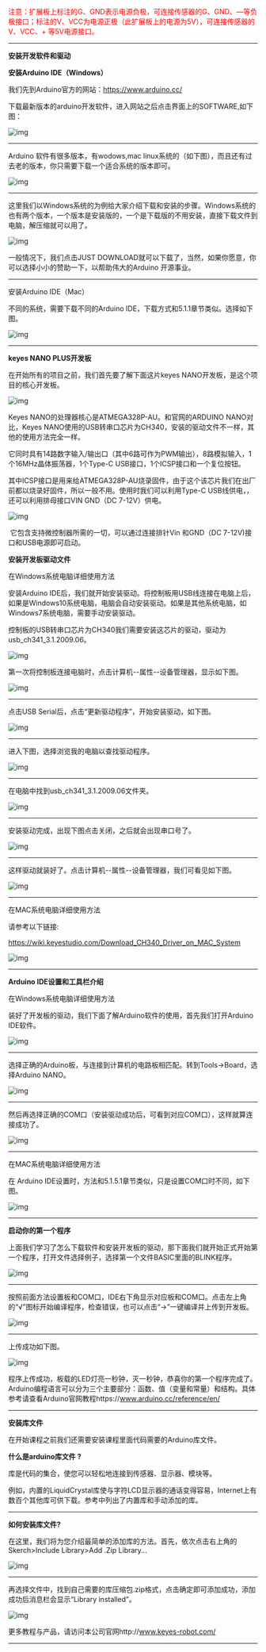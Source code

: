 <span style="color: rgb(255, 0, 0);">注意：扩展板上标注的G、GND表示电源负极，可连接传感器的G、GND、—等负极接口；标注的V、VCC为电源正极（此扩展板上的电源为5V），可连接传感器的V、VCC、+ 等5V电源接口。</span>

------



**安装开发软件和驱动**

**安装Arduino IDE（Windows）**

我们先到Arduino官方的网站：https://www.arduino.cc/

下载最新版本的arduino开发软件，进入网站之后点击界面上的SOFTWARE,如下图：

![img](img/c9505340c69c16cee8923df182e1e6c4.png)

------



Arduino 软件有很多版本，有wodows,mac linux系统的（如下图），而且还有过去老的版本，你只需要下载一个适合系统的版本即可。

![img](img/b3a038ae2b7a644dcd4255d8bb48a4ab.png)

------



这里我们以Windows系统的为例给大家介绍下载和安装的步骤。Windows系统的也有两个版本，一个版本是安装版的，一个是下载版的不用安装，直接下载文件到电脑，解压缩就可以用了。

![img](img/e9b7164b9c464642cd29c5a437e99212.png)

一般情况下，我们点击JUST DOWNLOAD就可以下载了，当然，如果你愿意，你可以选择小小的赞助一下，以帮助伟大的Arduino 开源事业。

------



安装Arduino IDE（Mac）

不同的系统，需要下载不同的Arduino IDE，下载方式和5.1.1章节类似。选择如下图。

![img](img/6a0a425a0f77b70224c2cf2a16924efc.png)

------



**keyes NANO PLUS开发板**

在开始所有的项目之前，我们首先要了解下面这片keyes NANO开发板，是这个项目的核心开发板。

![img](img/8639953d07940da622f07f12ed52d3e4.png)

Keyes NANO的处理器核心是ATMEGA328P-AU。和官网的ARDUINO NANO对比，Keyes NANO使用的USB转串口芯片为CH340，安装的驱动文件不一样，其他的使用方法完全一样。

它同时具有14路数字输入/输出口（其中6路可作为PWM输出），8路模拟输入，1个16MHz晶体振荡器，1个Type-C USB接口，1个ICSP接口和一个复位按钮。

其中ICSP接口是用来给ATMEGA328P-AU烧录固件，由于这个该芯片我们在出厂前都以烧录好固件，所以一般不用。使用时我们可以利用Type-C USB线供电，，还可以利用排母接口VIN GND（DC 7-12V）供电。

![img](./img/9cf5d3ac8cef50778424edcc20b34577.png)

​	它包含支持微控制器所需的一切，可以通过连接排针Vin 和GND（DC 7-12V)接口和USB电源即可启动。

**安装开发板驱动文件**

在Windows系统电脑详细使用方法

安装Arduino IDE后，我们就开始安装驱动。将控制板用USB线连接在电脑上后，如果是Windows10系统电脑，电脑会自动安装驱动。如果是其他系统电脑，如Windows7系统电脑，需要手动安装驱动。

控制板的USB转串口芯片为CH340我们需要安装这芯片的驱动，驱动为usb_ch341_3.1.2009.06。

![img](img/5f74a2b7c80c703878975e687447d51f.png)

第一次将控制板连接电脑时，点击计算机--属性--设备管理器，显示如下图。

![img](img/6f703ca32fc060617688e8afa9fd8a78.png)

------



点击USB Serial后，点击“更新驱动程序”，开始安装驱动，如下图。

![img](img/ed23c424fc333857d61e7762e808140d.png)

------



进入下图，选择浏览我的电脑以查找驱动程序。

![img](img/8d0c2c24e10cf33209e7e718977fc16c.png)

------



在电脑中找到usb_ch341_3.1.2009.06文件夹。

![img](img/4fd867a252ec6fff2804fc046d97f02a.png)

------



安装驱动完成，出现下图点击关闭，之后就会出现串口号了。

![img](img/e979f8ed3570e353d11715a461af4ba7.png)

------



这样驱动就装好了。点击计算机--属性--设备管理器，我们可看见如下图。

![img](img/5b5c18a5f27fbe61f1ee0b015010cbae.png)

------



在MAC系统电脑详细使用方法

请参考以下链接:

https://wiki.keyestudio.com/Download_CH340_Driver_on_MAC_System

![img](./img/b666e6a6b6863b7943cbeb8d7fcdddfc.png)



------



**Arduino IDE设置和工具栏介绍**

在Windows系统电脑详细使用方法

装好了开发板的驱动，我们下面了解Arduino软件的使用，首先我们打开Arduino IDE软件。

![img](img/f29997b5880f536087c51e8c9a5fdc1f.png)

------



选择正确的Arduino板，与连接到计算机的电路板相匹配。转到Tools→Board，选择Arduino NANO。

![img](img/1f3c008adb6d1e7dadf797f142203baf.png)

------



然后再选择正确的COM口（安装驱动成功后，可看到对应COM口），这样就算连接成功了。

![img](img/ce0e4329fd21cd1b81d59f73968d4ad1.png)

------



在MAC系统电脑详细使用方法

在 Arduino IDE设置时，方法和5.1.5.1章节类似，只是设置COM口时不同，如下图。

![img](img/6be5eb6ef9b24c9835e1603c0c135b73.png)

------



**启动你的第一个程序**

上面我们学习了怎么下载软件和安装开发板的驱动，那下面我们就开始正式开始第一个程序，打开文件选择例子，选择第一个文件BASIC里面的BLINK程序。

![img](img/31f32d9721d7b5991e1c954b6b80f39f.png)

------



按照前面方法设置板和COM口，IDE右下角显示对应板和COM口。点击左上角的“√”图标开始编译程序，检查错误，也可以点击“→”一键编译并上传到开发板。

![img](img/ef67bcdcf0340ef46ae0c5d8f2dc7c67.png)

------



上传成功如下图。

![img](img/cea9acd41af51a00bbe781f2e6f3a48c.png)

程序上传成功，板载的LED灯亮一秒钟，灭一秒钟，恭喜你的第一个程序完成了。Arduino编程语言可以分为三个主要部分：函数、值（变量和常量）和结构。具体参考请查看Arduino官网教程https://www.arduino.cc/reference/en/

------



**安装库文件**

在开始课程之前我们还需要安装课程里面代码需要的Arduino库文件。

**什么是arduino库文件 ?**

库是代码的集合，使您可以轻松地连接到传感器、显示器、模块等。

例如，内置的LiquidCrystal库使与字符LCD显示器的通话变得容易，Internet上有数百个其他库可供下载。参考中列出了内置库和手动添加的库。 

------



**如何安装库文件?**

在这里，我们将为您介绍最简单的添加库的方法。首先，依次点击右上角的Skerch>Include Library>Add .Zip Library...


![img](img/d49f7693d4af256d9f59653ef7e8eb62.png)

------



再选择文件中，找到自己需要的库压缩包.zip格式，点击确定即可添加成功，添加成功后消息栏会显示“Library installed”。

![img](img/e2c5b97ed534bc382cb50b05498b445d.png)

更多教程与产品，请访问本公司官网http://www.keyes-robot.com/

------

